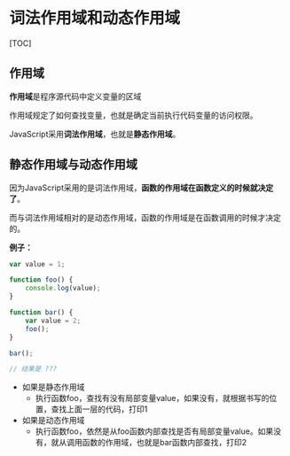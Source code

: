 # 词法作用域和动态作用域

[TOC]

## 作用域

**作用域**是程序源代码中定义变量的区域

作用域规定了如何查找变量，也就是确定当前执行代码变量的访问权限。

JavaScript采用**词法作用域**，也就是**静态作用域**。

## 静态作用域与动态作用域

因为JavaScript采用的是词法作用域，**函数的作用域在函数定义的时候就决定了**。

而与词法作用域相对的是动态作用域，函数的作用域是在函数调用的时候才决定的。

**例子：**

```js
var value = 1;

function foo() {
    console.log(value);
}

function bar() {
    var value = 2;
    foo();
}

bar();

// 结果是 ???
```

- 如果是静态作用域
  - 执行函数foo，查找有没有局部变量value，如果没有，就根据书写的位置，查找上面一层的代码，打印1
- 如果是动态作用域
  - 执行函数foo，依然是从foo函数内部查找是否有局部变量value。如果没有，就从调用函数的作用域，也就是bar函数内部查找，打印2